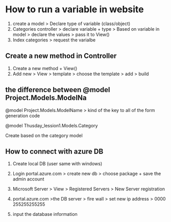 # How to run a variable in website

1. create a model > Declare type of variable (class/object)
2. Categories controller > declare variable + type > Based on variable in model > declare the values > pass it to View()
3. Index categories > request the varialbe

## Create a new method in Controller

1. Create a new method + View()
2. Add new > View > template > choose the template > add > build

## the difference between @model Project.Models.ModelNa

@model Project.Models.ModelName > kind of the key to all of the form generation code 

@model Thusday_lession1.Models.Category

Create based  on the category model 


## How to connect with azure DB

1. Create local DB (user same with windows)
2. Login portal.azure.com > create new db > choose package + save the admin account

3. Microsoft Server > View > Registered Servers > New Server registration
4. portal.azure.com >the DB server > fire wall > set new ip address > 0000 255255255255
5. input the database information 
